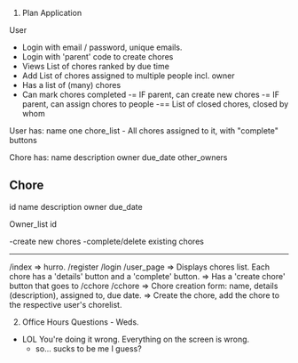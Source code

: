 1.  Plan Application

User
- Login with email / password, unique emails. 
- Login with 'parent' code to create chores
- Views List of chores ranked by due time
- Add List of chores assigned to multiple people incl. owner
- Has a list of (many) chores
- Can mark chores completed
-= IF parent, can create new chores
-= IF parent, can assign chores to people
-== List of closed chores, closed by whom


User
has:
 name
 one chore_list - All chores assigned to it, with "complete" buttons


Chore
has:
 name
 description
 owner
 due_date
 other_owners
 
 Chore
 -----
 id   name    description    owner     due_date  



Owner_list
id

 
-create new chores
-complete/delete existing chores

----------------------------------
/index => hurro. 
/register
/login
/user_page 
 => Displays chores list.  Each chore has a 'details' button and a 'complete' button. 
 => Has a 'create chore' button that goes to /cchore
/cchore
 => Chore creation form: name, details (description), assigned to, due date. 
 => Create the chore, add the chore to the respective user's chorelist. 

2.  Office Hours Questions - Weds. 
 * LOL You're doing it wrong.  Everything on the screen is wrong. 
   - so... sucks to be me I guess? 
